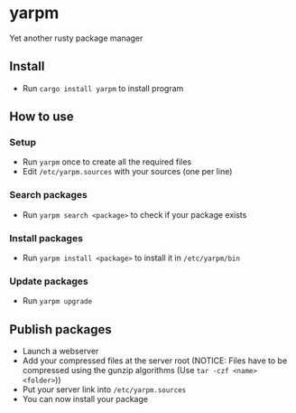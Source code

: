 # yarpm

Yet another rusty package manager

## Install

- Run `cargo install yarpm` to install program

## How to use

### Setup

- Run `yarpm` once to create all the required files
- Edit `/etc/yarpm.sources` with your sources (one per line)

### Search packages

- Run `yarpm search <package>` to check if your package exists

### Install packages

- Run `yarpm install <package>` to install it in `/etc/yarpm/bin`

### Update packages

- Run `yarpm upgrade`

## Publish packages

- Launch a webserver
- Add your compressed files at the server root (NOTICE: Files have to be compressed using the gunzip algorithms (Use `tar -czf <name> <folder>`))
- Put your server link into `/etc/yarpm.sources`
- You can now install your package